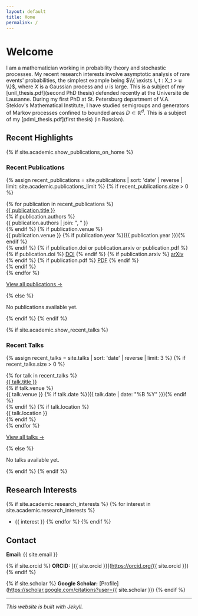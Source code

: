 ```yaml
---
layout: default
title: Home
permalink: /
---
```

# Welcome

I am a mathematician working in probability theory and stochastic processes. My recent research interests involve asymptotic analysis of rare events' probabilities, the simplest example being $\\{  \exists \, t : X_t > u \\}$, where $X$ is a Gaussian process and $u$ is large. This is a subject of my [unil_thesis.pdf](second PhD thesis) defended recently at the Université de Lausanne. During my first PhD at St. Petersburg department of V.A. Steklov's Mathematical Institute, I have studied semigroups and generators of Markov processes confined to bounded areas $D \subset \mathbb{R}^d$. This is a subject of my [pdmi_thesis.pdf](first thesis) (in Russian).

## Recent Highlights

{% if site.academic.show_publications_on_home %}
### Recent Publications

{% assign recent_publications = site.publications | sort: 'date' | reverse | limit: site.academic.publications_limit %}
{% if recent_publications.size > 0 %}
<div class="publication-list">
  {% for publication in recent_publications %}
  <div class="publication-item">
    <div class="title">
      <a href="{{ publication.url | relative_url }}">{{ publication.title }}</a>
    </div>
    {% if publication.authors %}
    <div class="authors">{{ publication.authors | join: ", " }}</div>
    {% endif %}
    {% if publication.venue %}
    <div class="venue">{{ publication.venue }} {% if publication.year %}({{ publication.year }}){% endif %}</div>
    {% endif %}
    {% if publication.doi or publication.arxiv or publication.pdf %}
    <div class="links">
      {% if publication.doi %}
      <a href="https://doi.org/{{ publication.doi }}" target="_blank" rel="noopener">DOI</a>
      {% endif %}
      {% if publication.arxiv %}
      <a href="https://arxiv.org/abs/{{ publication.arxiv }}" target="_blank" rel="noopener">arXiv</a>
      {% endif %}
      {% if publication.pdf %}
      <a href="{{ publication.pdf | relative_url }}" target="_blank">PDF</a>
      {% endif %}
    </div>
    {% endif %}
  </div>
  {% endfor %}
</div>

<p><a href="{{ "/publications/" | relative_url }}">View all publications →</a></p>
{% else %}
<p>No publications available yet.</p>
{% endif %}
{% endif %}

{% if site.academic.show_recent_talks %}
### Recent Talks

{% assign recent_talks = site.talks | sort: 'date' | reverse | limit: 3 %}
{% if recent_talks.size > 0 %}
<div class="publication-list">
  {% for talk in recent_talks %}
  <div class="publication-item">
    <div class="title">
      <a href="{{ talk.url | relative_url }}">{{ talk.title }}</a>
    </div>
    {% if talk.venue %}
    <div class="venue">{{ talk.venue }} {% if talk.date %}({{ talk.date | date: "%B %Y" }}){% endif %}</div>
    {% endif %}
    {% if talk.location %}
    <div class="venue">{{ talk.location }}</div>
    {% endif %}
  </div>
  {% endfor %}
</div>

<p><a href="{{ "/talks/" | relative_url }}">View all talks →</a></p>
{% else %}
<p>No talks available yet.</p>
{% endif %}
{% endif %}

## Research Interests

{% if site.academic.research_interests %}
{% for interest in site.academic.research_interests %}
- {{ interest }}
{% endfor %}
{% endif %}

## Contact

**Email:** {{ site.email }}

{% if site.orcid %}
**ORCID:** [{{ site.orcid }}](https://orcid.org/{{ site.orcid }})
{% endif %}

{% if site.scholar %}
**Google Scholar:** [Profile](https://scholar.google.com/citations?user={{ site.scholar }})
{% endif %}

---

*This website is built with Jekyll.*